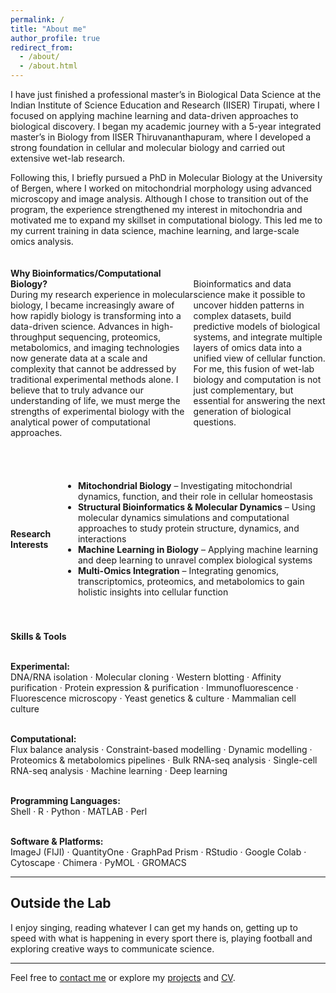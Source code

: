 ```yaml
---
permalink: /
title: "About me"
author_profile: true
redirect_from: 
  - /about/
  - /about.html
---
```


I have just finished a professional master’s in Biological Data Science at the Indian Institute of Science Education and Research (IISER) Tirupati, where I focused on applying machine learning and data-driven approaches to biological discovery. I began my academic journey with a 5-year integrated master’s in Biology from IISER Thiruvananthapuram, where I developed a strong foundation in cellular and molecular biology and carried out extensive wet-lab research.

Following this, I briefly pursued a PhD in Molecular Biology at the University of Bergen, where I worked on mitochondrial morphology using advanced microscopy and image analysis. Although I chose to transition out of the program, the experience strengthened my interest in mitochondria and motivated me to expand my skillset in computational biology. This led me to my current training in data science, machine learning, and large-scale omics analysis.


<div style="display: flex; align-items: center; margin-top: 20px;">
  <p>
    <strong>Why Bioinformatics/Computational Biology?</strong><br>
    During my research experience in molecular biology, I became increasingly aware of how rapidly biology is transforming into a data-driven science. Advances in high-throughput sequencing, proteomics, metabolomics, and imaging technologies now generate data at a scale and complexity that cannot be addressed by traditional experimental methods alone. I believe that to truly advance our understanding of life, we must merge the strengths of experimental biology with the analytical power of computational approaches.

Bioinformatics and data science make it possible to uncover hidden patterns in complex datasets, build predictive models of biological systems, and integrate multiple layers of omics data into a unified view of cellular function. For me, this fusion of wet-lab biology and computation is not just complementary, but essential for answering the next generation of biological questions.
  </p>
</div>

<div style="display: flex; align-items: center; margin-top: 40px;">
  <p style="margin-right: 20px;">
    <strong>Research Interests</strong><br>
    <ul>
      <li><strong>Mitochondrial Biology</strong> – Investigating mitochondrial dynamics, function, and their role in cellular homeostasis</li>
      <li><strong>Structural Bioinformatics & Molecular Dynamics</strong> – Using molecular dynamics simulations and computational approaches to study protein structure, dynamics, and interactions</li>
      <li><strong>Machine Learning in Biology</strong> – Applying machine learning and deep learning to unravel complex biological systems</li>
      <li><strong>Multi-Omics Integration</strong> – Integrating genomics, transcriptomics, proteomics, and metabolomics to gain holistic insights into cellular function</li>
    </ul>
  </p>
</div>

<div style="margin-top: 40px;">
<p>
<strong>Skills & Tools</strong><br><br>

<strong>Experimental:</strong><br>
DNA/RNA isolation · Molecular cloning · Western blotting · Affinity purification · Protein expression & purification · Immunofluorescence · Fluorescence microscopy · Yeast genetics & culture · Mammalian cell culture
<br><br>

<strong>Computational:</strong><br>
Flux balance analysis · Constraint-based modelling · Dynamic modelling · Proteomics & metabolomics pipelines · Bulk RNA-seq analysis · Single-cell RNA-seq analysis · Machine learning · Deep learning
<br><br>

<strong>Programming Languages:</strong><br>
Shell · R · Python · MATLAB · Perl
<br><br>

<strong>Software & Platforms:</strong><br>
ImageJ (FIJI) · QuantityOne · GraphPad Prism · RStudio · Google Colab · Cytoscape · Chimera · PyMOL · GROMACS
</p>
</div>

---

## Outside the Lab

I enjoy singing, reading whatever I can get my hands on, getting up to speed with what is happening in every sport there is, playing football and exploring creative ways to communicate science.

---

Feel free to [contact me](mailto:rithwikrar98@gmail.com) or explore my [projects](/rithwiknambiar.github.io/projects/) and [CV](/rithwiknambiar.github.io/CV.pdf).
